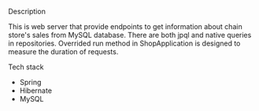 Description 

This is web server that provide endpoints to get information about chain store's sales 
from MySQL database. There are both jpql and native queries 
in repositories. Overrided run method in ShopApplication is designed
to measure the duration of requests.

Tech stack

- Spring
- Hibernate
- MySQL